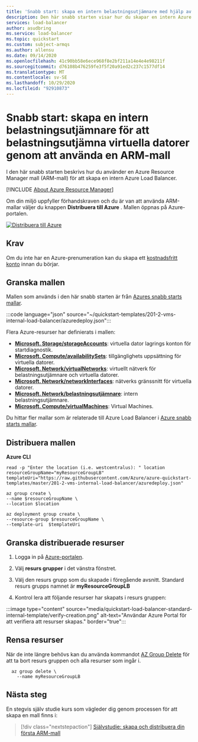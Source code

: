 ```yaml
---
title: 'Snabb start: skapa en intern belastningsutjämnare med hjälp av en mall'
description: Den här snabb starten visar hur du skapar en intern Azure Load Balancer med hjälp av en Azure Resource Manager mall (ARM-mall).
services: load-balancer
author: asudbring
ms.service: load-balancer
ms.topic: quickstart
ms.custom: subject-armqs
ms.author: allensu
ms.date: 09/14/2020
ms.openlocfilehash: 41c90bb58e6ece968f8e2bf211a14e4e4e98211f
ms.sourcegitcommit: d76108b476259fe3f5f20a91ed2c237c1577df14
ms.translationtype: MT
ms.contentlocale: sv-SE
ms.lasthandoff: 10/29/2020
ms.locfileid: "92910873"
---
```

# <a name="quickstart-create-an-internal-load-balancer-to-load-balance-vms-by-using-an-arm-template"></a>Snabb start: skapa en intern belastningsutjämnare för att belastningsutjämna virtuella datorer genom att använda en ARM-mall

I den här snabb starten beskrivs hur du använder en Azure Resource Manager mall (ARM-mall) för att skapa en intern Azure Load Balancer.

[!INCLUDE [About Azure Resource Manager](../../includes/resource-manager-quickstart-introduction.md)]

Om din miljö uppfyller förhandskraven och du är van att använda ARM-mallar väljer du knappen **Distribuera till Azure** . Mallen öppnas på Azure-portalen.

[![Distribuera till Azure](../media/template-deployments/deploy-to-azure.svg)](https://portal.azure.com/#create/Microsoft.Template/uri/https%3A%2F%2Fraw.githubusercontent.com%2FAzure%2Fazure-quickstart-templates%2Fmaster%2F201-2-vms-internal-load-balancer%2Fazuredeploy.json)

## <a name="prerequisites"></a>Krav

Om du inte har en Azure-prenumeration kan du skapa ett [kostnadsfritt konto](https://azure.microsoft.com/free/?WT.mc_id=A261C142F) innan du börjar.

## <a name="review-the-template"></a>Granska mallen

Mallen som används i den här snabb starten är från [Azures snabb starts mallar](https://azure.microsoft.com/resources/templates/201-2-vms-internal-load-balancer).

:::code language="json" source="~/quickstart-templates/201-2-vms-internal-load-balancer/azuredeploy.json":::

Flera Azure-resurser har definierats i mallen:

- [**Microsoft. Storage/storageAccounts**](/azure/templates/microsoft.storage/storageaccounts): virtuella dator lagrings konton för startdiagnostik.
- [**Microsoft. Compute/availabilitySets**](/azure/templates/microsoft.compute/availabilitySets): tillgänglighets uppsättning för virtuella datorer.
- [**Microsoft. Network/virtualNetworks**](/azure/templates/microsoft.network/virtualNetworks): virtuellt nätverk för belastningsutjämnare och virtuella datorer.
- [**Microsoft. Network/networkInterfaces**](/azure/templates/microsoft.network/networkInterfaces): nätverks gränssnitt för virtuella datorer.
- [**Microsoft. Network/belastningsutjämnare**](/azure/templates/microsoft.network/loadBalancers): intern belastningsutjämnare.
- [**Microsoft. Compute/virtualMachines**](/azure/templates/microsoft.compute/virtualMachines): Virtual Machines.

Du hittar fler mallar som är relaterade till Azure Load Balancer i [Azure snabb starts mallar](https://azure.microsoft.com/resources/templates/?resourceType=Microsoft.Network&pageNumber=1&sort=Popular).

## <a name="deploy-the-template"></a>Distribuera mallen

**Azure CLI**

```azurecli-interactive
read -p "Enter the location (i.e. westcentralus): " location
resourceGroupName="myResourceGroupLB"
templateUri="https://raw.githubusercontent.com/Azure/azure-quickstart-templates/master/201-2-vms-internal-load-balancer/azuredeploy.json"

az group create \
--name $resourceGroupName \
--location $location

az deployment group create \
--resource-group $resourceGroupName \
--template-uri  $templateUri
```

## <a name="review-deployed-resources"></a>Granska distribuerade resurser

1. Logga in på [Azure-portalen](https://portal.azure.com).

1. Välj **resurs grupper** i det vänstra fönstret.

1. Välj den resurs grupp som du skapade i föregående avsnitt. Standard resurs grupps namnet är **myResourceGroupLB**

1. Kontrol lera att följande resurser har skapats i resurs gruppen:

:::image type="content" source="media/quickstart-load-balancer-standard-internal-template/verify-creation.png" alt-text="Användar Azure Portal för att verifiera att resurser skapas." border="true":::

## <a name="clean-up-resources"></a>Rensa resurser

När de inte längre behövs kan du använda kommandot [AZ Group Delete](/cli/azure/group#az-group-delete) för att ta bort resurs gruppen och alla resurser som ingår i.

```azurecli-interactive
  az group delete \
    --name myResourceGroupLB
```

## <a name="next-steps"></a>Nästa steg

En stegvis själv studie kurs som vägleder dig genom processen för att skapa en mall finns i:

> [!div class="nextstepaction"]
> [Självstudie: skapa och distribuera din första ARM-mall](/azure/azure-resource-manager/templates/template-tutorial-create-first-template)
